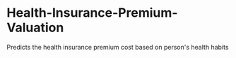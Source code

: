 # Health-Insurance-Premium-Valuation
Predicts the health insurance premium cost based on person's health habits
